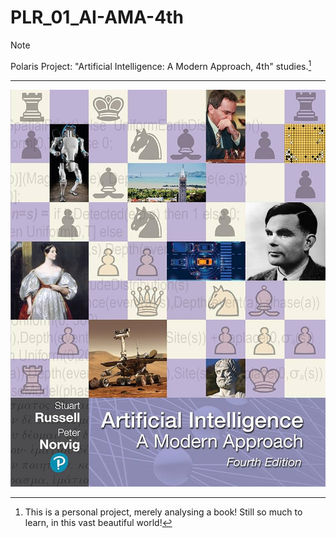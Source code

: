 # PLR_01_AI-AMA-4th
> [!NOTE]
> Polaris Project: "Artificial Intelligence: A Modern Approach, 4th" studies.[^1]
- - -
![alt text](RM_Front-Page.jpg)



[^1]: This is a personal project, merely analysing a book! Still so much to learn, in this vast beautiful world!
